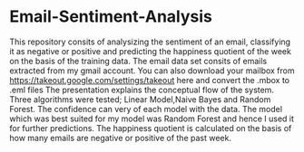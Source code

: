 # Email-Sentiment-Analysis

This repository consits of analysizing the sentiment of an email, classifying it as negative or positive and predicting the happiness quotient of the week on the basis of the training data.
The email data set consits of emails extracted from my gmail account. You can also download your mailbox from https://takeout.google.com/settings/takeout here and convert the .mbox to .eml files
The presentation explains the conceptual flow of the system. Three algorithms were tested; Linear Model,Naive Bayes and Random Forest.
The confidence can very of each model with the data. The model which was best suited for my model was Random Forest and hence I used it for further predictions.
The happiness quotient is calculated on the basis of how many emails are negative or positive of the past week.
